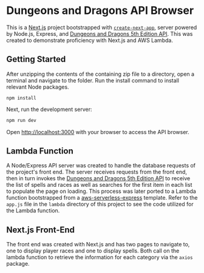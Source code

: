 # Dungeons and Dragons API Browser

This is a [Next.js](https://nextjs.org/) project bootstrapped with [`create-next-app`](https://github.com/vercel/next.js/tree/canary/packages/create-next-app), server powered by Node.js, Express, and [Dungeons and Dragons 5th Edition API](https://www.dnd5eapi.co/). This was created to demonstrate proficiency with Next.js and AWS Lambda.

## Getting Started

After unzipping the contents of the containing zip file to a directory, open a terminal and navigate to the folder. Run the install command to install relevant Node packages.

```
npm install
```

Next, run the development server:

```bash
npm run dev
```

Open [http://localhost:3000](http://localhost:3000) with your browser to access the API browser.

## Lambda Function

A Node/Express API server was created to handle the database requests of the project's front end. The server receives requests from the front end, then in turn invokes the [Dungeons and Dragons 5th Edition API](https://www.dnd5eapi.co/) to receive the list of spells and races as well as searches for the first item in each list to populate the page on loading. This process was later ported to a Lambda function bootstrapped from a [aws-serverless-express](https://github.com/awslabs/aws-serverless-express) template. Refer to the ``app.js`` file in the ``lambda`` directory of this project to see the code utilized for the Lambda function.

## Next.js Front-End
The front end was created with Next.js and has two pages to navigate to, one to display player races and one to display spells. Both call on the  lambda function to retrieve the information for each category via the `axios` package.
